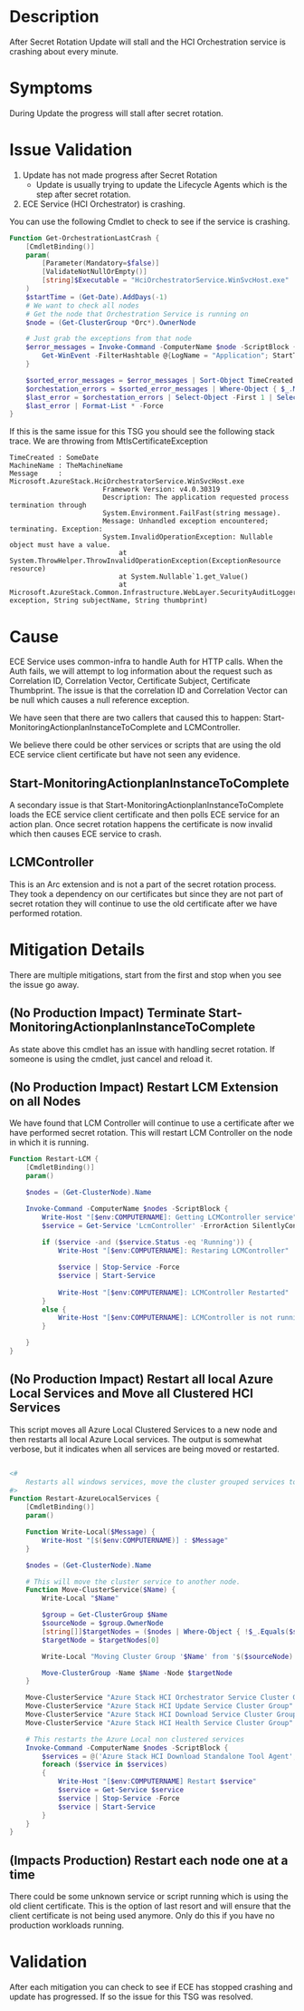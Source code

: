 # Description
After Secret Rotation Update will stall and the HCI Orchestration service is crashing about every minute.

# Symptoms
During Update the progress will stall after secret rotation.

# Issue Validation
1. Update has not made progress after Secret Rotation
   * Update is usually trying to update the Lifecycle Agents which is the step after secret rotation.
2. ECE Service (HCI Orchestrator) is crashing.

You can use the following Cmdlet to check to see if the service is crashing.

```PowerShell
Function Get-OrchestrationLastCrash {
    [CmdletBinding()]
    param(
        [Parameter(Mandatory=$false)]
        [ValidateNotNullOrEmpty()]
        [string]$Executable = "HciOrchestratorService.WinSvcHost.exe"
    )
    $startTime = (Get-Date).AddDays(-1)
    # We want to check all nodes
    # Get the node that Orchestration Service is running on
    $node = (Get-ClusterGroup *Orc*).OwnerNode

    # Just grab the exceptions from that node
    $error_messages = Invoke-Command -ComputerName $node -ScriptBlock {
        Get-WinEvent -FilterHashtable @{LogName = "Application"; StartTime = $($startTime); ID = 1000 } -ErrorAction SilentlyContinue
    } 

    $sorted_error_messages = $error_messages | Sort-Object TimeCreated -Descending
    $orchestation_errors = $sorted_error_messages | Where-Object { $_.Message -match $Executable }
    $last_error = $orchestation_errors | Select-Object -First 1 | Select-Object -Property TimeCreated, MachineName, Message
    $last_error | Format-List * -Force
}
```

If this is the same issue for this TSG you should see the following stack trace. We are throwing from MtlsCertificateException
```
TimeCreated : SomeDate
MachineName : TheMachineName
Message     : Microsoft.AzureStack.HciOrchestratorService.WinSvcHost.exe  
                       Framework Version: v4.0.30319  
                       Description: The application requested process termination through  
                       System.Environment.FailFast(string message).  
                       Message: Unhandled exception encountered; terminating. Exception:  
                       System.InvalidOperationException: Nullable object must have a value.
                           at System.ThrowHelper.ThrowInvalidOperationException(ExceptionResource resource)
                           at System.Nullable`1.get_Value()
                           at Microsoft.AzureStack.Common.Infrastructure.WebLayer.SecurityAuditLogger.MtlsCertificateException(Exception exception, String subjectName, String thumbprint)
```


# Cause
ECE Service uses common-infra to handle Auth for HTTP calls. When the Auth fails, we will attempt to log information about the request such as Correlation ID, Correlation Vector, Certificate Subject, Certificate Thumbprint. The issue is that the correlation ID and Correlation Vector can be null which causes a null reference exception.

We have seen that there are two callers that caused this to happen: Start-MonitoringActionplanInstanceToComplete and LCMController. 

We believe there could be other services or scripts that are using the old ECE service client certificate but have not seen any evidence.

## Start-MonitoringActionplanInstanceToComplete
A secondary issue is that Start-MonitoringActionplanInstanceToComplete loads the ECE service client certificate and then polls ECE service for an action plan. Once secret rotation happens the certificate is now invalid which then causes ECE service to crash.

## LCMController
This is an Arc extension and is not a part of the secret rotation process. They took a dependency on our certificates but since they are not part of secret rotation they will continue to use the old certificate after we have performed rotation.


# Mitigation Details

There are multiple mitigations, start from the first and stop when you see the issue go away.

## **(No Production Impact)** Terminate Start-MonitoringActionplanInstanceToComplete

As state above this cmdlet has an issue with handling secret rotation. If someone is using the cmdlet, just cancel and reload it.

## **(No Production Impact)** Restart LCM Extension on all Nodes

We have found that LCM Controller will continue to use a certificate after we have performed secret rotation. This will restart LCM Controller on the node in which it is running.

```powershell
Function Restart-LCM {
    [CmdletBinding()]
    param()

    $nodes = (Get-ClusterNode).Name

    Invoke-Command -ComputerName $nodes -ScriptBlock {
        Write-Host "[$env:COMPUTERNAME]: Getting LCMController service"
        $service = Get-Service 'LcmController' -ErrorAction SilentlyContinue
        
        if ($service -and ($service.Status -eq 'Running')) {
            Write-Host "[$env:COMPUTERNAME]: Restaring LCMController"

            $service | Stop-Service -Force
            $service | Start-Service
            
            Write-Host "[$env:COMPUTERNAME]: LCMController Restarted"
        }
        else {
            Write-Host "[$env:COMPUTERNAME]: LCMController is not running."
        }

    }
}
```

## **(No Production Impact)** Restart all local Azure Local Services and Move all Clustered HCI Services

This script moves all Azure Local Clustered Services to a new node and then restarts all local Azure Local services. The output is somewhat verbose, but it indicates when all services are being moved or restarted.
```powershell

<#
    Restarts all windows services, move the cluster grouped services to other nodes.
#>
Function Restart-AzureLocalServices {
    [CmdletBinding()]
    param()

    Function Write-Local($Message) {
        Write-Host "[$($env:COMPUTERNAME)] : $Message"
    }

    $nodes = (Get-ClusterNode).Name

    # This will move the cluster service to another node.
    Function Move-ClusterService($Name) {
        Write-Local "$Name"

        $group = Get-ClusterGroup $Name
        $sourceNode = $group.OwnerNode
        [string[]]$targetNodes = ($nodes | Where-Object { !$_.Equals($sourceNode) })
        $targetNode = $targetNodes[0]

        Write-Local "Moving Cluster Group '$Name' from '$($sourceNode)' to '$($targetNode)' "

        Move-ClusterGroup -Name $Name -Node $targetNode
    }

    Move-ClusterService "Azure Stack HCI Orchestrator Service Cluster Group"
    Move-ClusterService "Azure Stack HCI Update Service Cluster Group"
    Move-ClusterService "Azure Stack HCI Download Service Cluster Group"
    Move-ClusterService "Azure Stack HCI Health Service Cluster Group"

    # This restarts the Azure Local non clustered services
    Invoke-Command -ComputerName $nodes -ScriptBlock {
        $services = @('Azure Stack HCI Download Standalone Tool Agent', 'ECEAgent')
        foreach ($service in $services)
        {
            Write-Host "[$env:COMPUTERNAME] Restart $service"
            $service = Get-Service $service
            $service | Stop-Service -Force
            $service | Start-Service
        }
    }
}
```

## **(Impacts Production)** Restart each node one at a time
There could be some unknown service or script running which is using the old client certificate. This is the option of last resort and will ensure that the client certificate is not being used anymore. Only do this if you have no production workloads running.

# Validation
After each mitigation you can check to see if ECE has stopped crashing and update has progressed. If so the issue for this TSG was resolved.